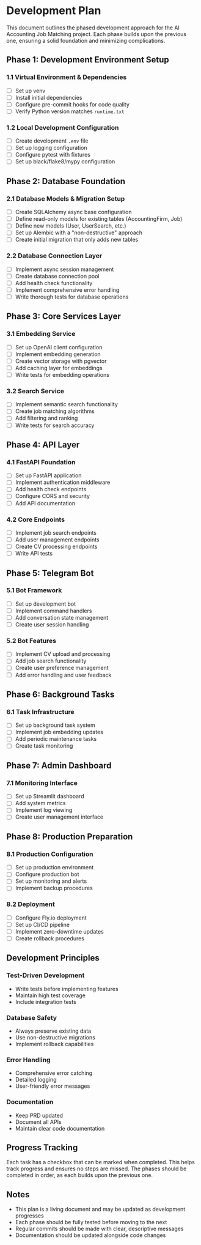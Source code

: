 # Development Plan

This document outlines the phased development approach for the AI Accounting Job Matching project. Each phase builds upon the previous one, ensuring a solid foundation and minimizing complications.

## Phase 1: Development Environment Setup

### 1.1 Virtual Environment & Dependencies
- [ ] Set up venv
- [ ] Install initial dependencies
- [ ] Configure pre-commit hooks for code quality
- [ ] Verify Python version matches `runtime.txt`

### 1.2 Local Development Configuration
- [ ] Create development `.env` file
- [ ] Set up logging configuration
- [ ] Configure pytest with fixtures
- [ ] Set up black/flake8/mypy configuration

## Phase 2: Database Foundation

### 2.1 Database Models & Migration Setup
- [ ] Create SQLAlchemy async base configuration
- [ ] Define read-only models for existing tables (AccountingFirm, Job)
- [ ] Define new models (User, UserSearch, etc.)
- [ ] Set up Alembic with a "non-destructive" approach
- [ ] Create initial migration that only adds new tables

### 2.2 Database Connection Layer
- [ ] Implement async session management
- [ ] Create database connection pool
- [ ] Add health check functionality
- [ ] Implement comprehensive error handling
- [ ] Write thorough tests for database operations

## Phase 3: Core Services Layer

### 3.1 Embedding Service
- [ ] Set up OpenAI client configuration
- [ ] Implement embedding generation
- [ ] Create vector storage with pgvector
- [ ] Add caching layer for embeddings
- [ ] Write tests for embedding operations

### 3.2 Search Service
- [ ] Implement semantic search functionality
- [ ] Create job matching algorithms
- [ ] Add filtering and ranking
- [ ] Write tests for search accuracy

## Phase 4: API Layer

### 4.1 FastAPI Foundation
- [ ] Set up FastAPI application
- [ ] Implement authentication middleware
- [ ] Add health check endpoints
- [ ] Configure CORS and security
- [ ] Add API documentation

### 4.2 Core Endpoints
- [ ] Implement job search endpoints
- [ ] Add user management endpoints
- [ ] Create CV processing endpoints
- [ ] Write API tests

## Phase 5: Telegram Bot

### 5.1 Bot Framework
- [ ] Set up development bot
- [ ] Implement command handlers
- [ ] Add conversation state management
- [ ] Create user session handling

### 5.2 Bot Features
- [ ] Implement CV upload and processing
- [ ] Add job search functionality
- [ ] Create user preference management
- [ ] Add error handling and user feedback

## Phase 6: Background Tasks

### 6.1 Task Infrastructure
- [ ] Set up background task system
- [ ] Implement job embedding updates
- [ ] Add periodic maintenance tasks
- [ ] Create task monitoring

## Phase 7: Admin Dashboard

### 7.1 Monitoring Interface
- [ ] Set up Streamlit dashboard
- [ ] Add system metrics
- [ ] Implement log viewing
- [ ] Create user management interface

## Phase 8: Production Preparation

### 8.1 Production Configuration
- [ ] Set up production environment
- [ ] Configure production bot
- [ ] Set up monitoring and alerts
- [ ] Implement backup procedures

### 8.2 Deployment
- [ ] Configure Fly.io deployment
- [ ] Set up CI/CD pipeline
- [ ] Implement zero-downtime updates
- [ ] Create rollback procedures

## Development Principles

### Test-Driven Development
- Write tests before implementing features
- Maintain high test coverage
- Include integration tests

### Database Safety
- Always preserve existing data
- Use non-destructive migrations
- Implement rollback capabilities

### Error Handling
- Comprehensive error catching
- Detailed logging
- User-friendly error messages

### Documentation
- Keep PRD updated
- Document all APIs
- Maintain clear code documentation

## Progress Tracking
Each task has a checkbox that can be marked when completed. This helps track progress and ensures no steps are missed. The phases should be completed in order, as each builds upon the previous one.

## Notes
- This plan is a living document and may be updated as development progresses
- Each phase should be fully tested before moving to the next
- Regular commits should be made with clear, descriptive messages
- Documentation should be updated alongside code changes

